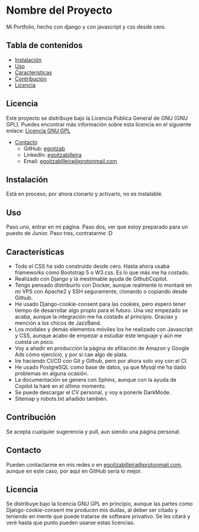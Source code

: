 # Nombre del Proyecto

Mi Portfolio, hecho con django y con javascript y css desde cero.

## Tabla de contenidos

- [Instalación](#instalación)
- [Uso](#uso)
- [Características](#características)
- [Contribución](#contribución)
- [Licencia](#licencia)

## Licencia

Este proyecto se distribuye bajo la Licencia Pública General de GNU (GNU GPL). Puedes encontrar más información sobre esta licencia en el siguiente enlace: [Licencia GNU GPL](https://www.gnu.org/licenses/gpl-3.0.html)
- [Contacto](#contacto)
    - GitHub: [egoitzab](https://github.com/egoitzab)
    - LinkedIn: [egoitzabilleira](https://www.linkedin.com/in/egoitzabilleira/)
    - Email: egoitzabilleira@protonmail.com

## Instalación

Está en proceso, por ahora clonarlo y activarlo, no es instalable.

## Uso

Paso uno, entrar en mi página. Paso dos, ver que estoy preparado para un puesto de Junior. Paso tres, contratarme :D

## Características
- Todo el CSS ha sido construído desde cero. Hasta ahora usaba frameworks cómo Bootstrap 5 o W3.css. Es lo que más me ha costado.
- Realizado con Django y la inestimable ayuda de GithubCopilot.
- Tengo pensado distribuirlo con Docker, aunque realmente lo montaré en mi VPS con Apache2 y SSH seguramente, clonando o copiando desde Github.
- He usado Django-cookie-consent para las cookies, pero espero tener tiempo de desarrollar algo propio para el futuro. Una vez empezado se acaba, aunque la integración me ha costado al principio. Gracias y mención a los chicos de JazzBand.
- Los modales y demás elementos móviles los he realizado con Javascript y CSS, aunque acabo de empezar a estudiar éste lenguaje y aún me cuesta un poco.
- Voy a añadir en producción la página de afiliación de Amazon y Google Ads cómo ejercicio, y por si cae algo de plata.
- Ire haciendo CI/CD con Git y Github, pero por ahora solo voy con el CI.
- He usado PostgreSQL como base de datos, ya que Mysql me ha dado problemas en alguna ocasión.
- La documentación se genera con Sphinx, aunque con la ayuda de Copilot la haré en el último momento.
- Se puede descargar el CV personal, y voy a ponerle DarkMode.
- Sitemap y robots.txt añadido también.

## Contribución

Se acepta cualquier sugerencia y pull, aun siendo una página personal.

## Contacto

Pueden contactarme en mis redes o en egoitzabilleira@protonmail.com, aunque en este caso, por aquí en GitHub sería lo mejor.

## Licencia

Se distribuye bajo la licencia GNU GPL en principio, aunque las partes como Django-cookie-consent me producen mis dudas, al deber ser citado y teniendo en mente que puede tratarse de software privativo. Se les citará y veré hasta que punto pueden usarse estas licencias.
